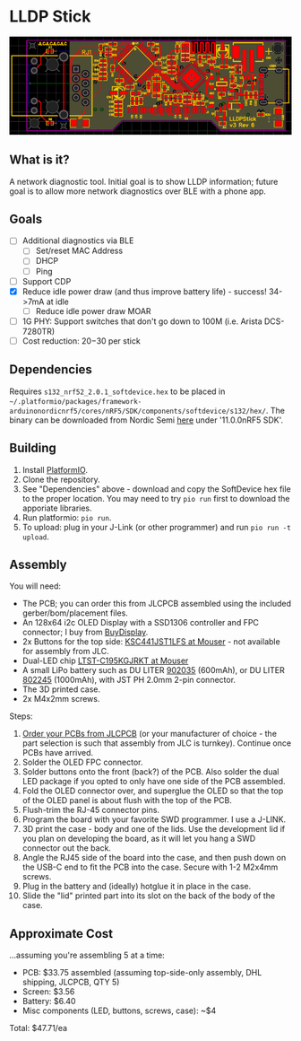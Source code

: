 # LLDP Stick

![PCB Image](pcb.png)

## What is it?
A network diagnostic tool. Initial goal is to show LLDP information; future goal is to allow more network diagnostics over BLE with a phone app.

## Goals

- [ ] Additional diagnostics via BLE
    - [ ] Set/reset MAC Address
    - [ ] DHCP
    - [ ] Ping
- [ ] Support CDP
- [x] Reduce idle power draw (and thus improve battery life) - success! 34->7mA at idle
    - [ ] Reduce idle power draw MOAR
- [ ] 1G PHY: Support switches that don't go down to 100M (i.e. Arista DCS-7280TR)
- [ ] Cost reduction: $20-$30 per stick

## Dependencies

Requires `s132_nrf52_2.0.1_softdevice.hex` to be placed in `~/.platformio/packages/framework-arduinonordicnrf5/cores/nRF5/SDK/components/softdevice/s132/hex/`. The binary can be downloaded from Nordic Semi [here](https://www.nordicsemi.com/Products/Development-software/nRF5-SDK/Download) under '11.0.0nRF5 SDK'.

## Building

1. Install [PlatformIO](https://platformio.org/).
2. Clone the repository.
3. See "Dependencies" above - download and copy the SoftDevice hex file to the proper location. You may need to try `pio run` first to download the apporiate libraries.
4. Run platformio: `pio run`.
5. To upload: plug in your J-Link (or other programmer) and run `pio run -t upload`.

## Assembly

You will need:
- The PCB; you can order this from JLCPCB assembled using the included gerber/bom/placement files.
- An 128x64 i2c OLED Display with a SSD1306 controller and FPC connector; I buy from [BuyDisplay](https://www.buydisplay.com/datasheet-128x64-oled-module-spi-0-96-inch-graphic-displays-white-on-black).
- 2x Buttons for the top side: [KSC441JST1LFS at Mouser](https://www.mouser.com/ProductDetail/CK/KSC441JST1LFS?qs=8LLMQjkBYsII%252BtWfhZrIfA%3D%3D) - not available for assembly from JLC.
- Dual-LED chip [LTST-C195KGJRKT at Mouser](https://mou.sr/4auO7dj)
- A small LiPo battery such as DU LITER [902035](https://bihuade.com/products/902035-37v-600mah-liter-energy-battery-polymer-lithium-rechargeable-battery-for-mp3-gps-dvd-bluetooth-recorder-e-book-camera) (600mAh), or DU LITER [802245](https://bihuade.com/products/37v-802245-1000mah-bihuade-lithium-polymer-rechargeable-battery-for-bluetooth-headset-speaker) (1000mAh), with JST PH 2.0mm 2-pin connector.
- The 3D printed case.
- 2x M4x2mm screws.

Steps:
1. [Order your PCBs from JLCPCB](gerber/README.md) (or your manufacturer of choice - the part selection is such that assembly from JLC is turnkey). Continue once PCBs have arrived.
2. Solder the OLED FPC connector.
3. Solder buttons onto the front (back?) of the PCB. Also solder the dual LED package if you opted to only have one side of the PCB assembled.
4. Fold the OLED connector over, and superglue the OLED so that the top of the OLED panel is about flush with the top of the PCB.
5. Flush-trim the RJ-45 connector pins.
6. Program the board with your favorite SWD programmer. I use a J-LINK.
7. 3D print the case - body and one of the lids. Use the development lid if you plan on developing the board, as it will let you hang a SWD connector out the back.
8. Angle the RJ45 side of the board into the case, and then push down on the USB-C end to fit the PCB into the case. Secure with 1-2 M2x4mm screws.
9. Plug in the battery and (ideally) hotglue it in place in the case.
10. Slide the "lid" printed part into its slot on the back of the body of the case.

## Approximate Cost
...assuming you're assembling 5 at a time:

- PCB: $33.75 assembled (assuming top-side-only assembly, DHL shipping, JLCPCB, QTY 5)
- Screen: $3.56
- Battery: $6.40
- Misc components (LED, buttons, screws, case): ~$4

Total: $47.71/ea

